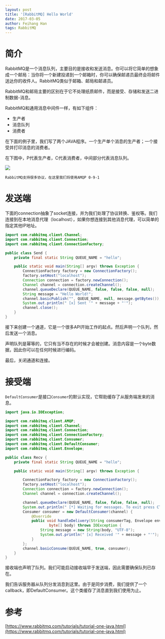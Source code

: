 ```yaml
---
layout: post
title: '[RabbitMQ] Hello World'
date: 2017-03-05
author: Feihang Han
tags: RabbitMQ
---
```


# 简介

RabbitMQ是一个消息队列，主要目的是接收和发送消息。你可以将它简单的想象成一个邮局：当你将一个新建投递到一个邮箱时，你可以确保邮递员最终会将邮件送达你的收件人。RabbitMQ类似于邮箱、邮局和邮递员。

RabbitMQ和邮局主要的区别在于它不处理纸质邮件，而是接受、存储和发送二进制数据-消息。

RabbitMQ和通用消息中间件一样，有如下组件：

* 生产者
* 消息队列
* 消费者

在下面的例子里，我们写了两个JAVA程序。一个生产单个消息的生产者；一个接受并打印消息的消费者。

在下图中，P代表生产者，C代表消费者，中间部分代表消息队列。

![](https://www.rabbitmq.com/img/tutorials/python-one.png)

```
RabbitMQ支持很多协议，在这里我们将使用AMQP 0-9-1
```

# 发送端

下面的connection抽象了socket连接，并为我们处理了协议转换、鉴权等。我们连接到在本地消息代理（localhost），如果你想连接到其他消息代理，可以简单的指定其他IP地址。

```java
import com.rabbitmq.client.Channel;
import com.rabbitmq.client.Connection;
import com.rabbitmq.client.ConnectionFactory;

public class Send {
    private final static String QUEUE_NAME = "hello";

    public static void main(String[] argv) throws Exception {
        ConnectionFactory factory = new ConnectionFactory();
        factory.setHost("localhost");
        Connection connection = factory.newConnection();
        Channel channel = connection.createChannel();
        channel.queueDeclare(QUEUE_NAME, false, false, false, null);
        String message = "Hello World!";
        channel.basicPublish("", QUEUE_NAME, null, message.getBytes());
        System.out.println(" [x] Sent '" + message + "'");
        channel.close();
    }
}
```

接下来创建一个通道，它是一个很多API开始工作的起点。然后声明一个队列，然后发送一个消息。

声明队列是幂等的，它只有当不存在的时候才会被创建。消息内容是一个byte数据，因此你可以在任何时候进行编码。

最后，关闭通道和连接。

# 接受端

`DefaultConsumer`是接口`Consumer`的默认实现，它帮助缓存了从服务端发来的消息。

```java
import java.io.IOException;

import com.rabbitmq.client.AMQP;
import com.rabbitmq.client.Channel;
import com.rabbitmq.client.Connection;
import com.rabbitmq.client.ConnectionFactory;
import com.rabbitmq.client.Consumer;
import com.rabbitmq.client.DefaultConsumer;
import com.rabbitmq.client.Envelope;

public class Recv {
    private final static String QUEUE_NAME = "hello";

    public static void main(String[] argv) throws Exception {

        ConnectionFactory factory = new ConnectionFactory();
        factory.setHost("localhost");
        Connection connection = factory.newConnection();
        Channel channel = connection.createChannel();

        channel.queueDeclare(QUEUE_NAME, false, false, false, null);
        System.out.println(" [*] Waiting for messages. To exit press CTRL+C");
        Consumer consumer = new DefaultConsumer(channel) {
            @Override
            public void handleDelivery(String consumerTag, Envelope envelope, AMQP.BasicProperties properties,
                    byte[] body) throws IOException {
                String message = new String(body, "UTF-8");
                System.out.println(" [x] Received '" + message + "'");
            }
        };
        channel.basicConsume(QUEUE_NAME, true, consumer);
    }
}
```

接收端也声明了队列。我们可能启动接收端早于发送端，因此需要确保队列已存在。

我们告诉服务器从队列分发消息到这里。由于是同步消费，我们提供了一个callback，即DefaultConsumer。这个类缓存了消息直到我们使用为止。

# 参考

[https://www.rabbitmq.com/tutorials/tutorial-one-java.html](https://www.rabbitmq.com/tutorials/tutorial-one-java.html)


